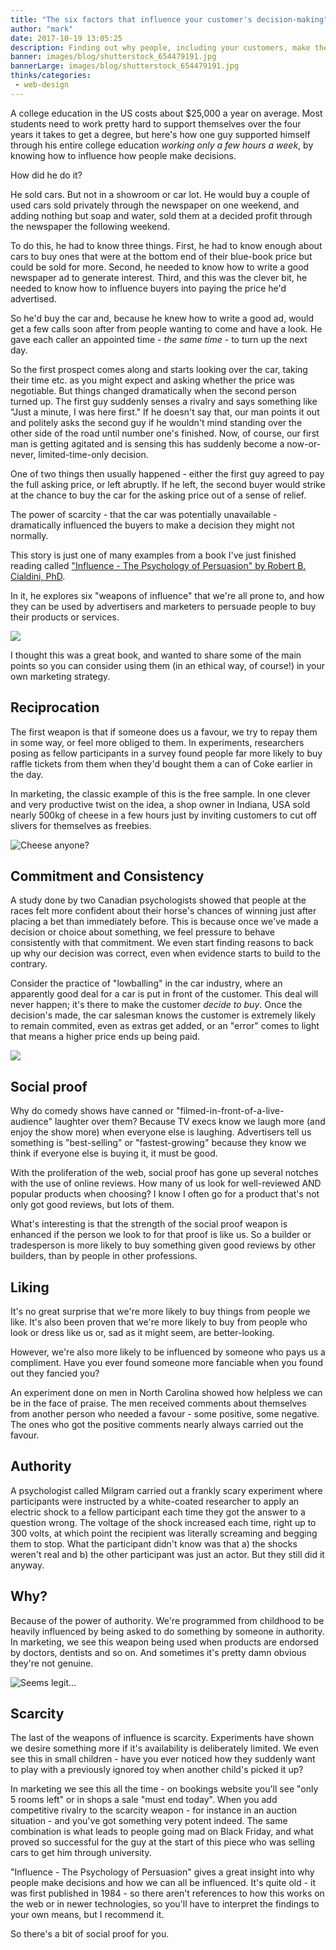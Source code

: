 ```yaml
---
title: "The six factors that influence your customer's decision-making"
author: "mark"
date: 2017-10-19 13:05:25
description: Finding out why people, including your customers, make the decisions they do.
banner: images/blog/shutterstock_654479191.jpg
bannerLarge: images/blog/shutterstock_654479191.jpg
thinks/categories: 
 - web-design
---
```


A college education in the US costs about $25,000 a year on average. Most students need to work pretty hard to support themselves over the four years it takes to get a degree, but here's how one guy supported himself through his entire college education *working only a few hours a week*, by knowing how to influence how people make decisions.

How did he do it?

He sold cars. But not in a showroom or car lot. He would buy a couple of used cars sold privately through the newspaper on one weekend, and adding nothing but soap and water, sold them at a decided profit through the newspaper the following weekend.

To do this, he had to know three things. First, he had to know enough about cars to buy ones that were at the bottom end of their blue-book price but could be sold for more. Second, he needed to know how to write a good newspaper ad to generate interest. Third, and this was the clever bit, he needed to know how to influence buyers into paying the price he'd advertised.

So he'd buy the car and, because he knew how to write a good ad, would get a few calls soon after from people wanting to come and have a look. He gave each caller an appointed time - *the same time* - to turn up the next day.

So the first prospect comes along and starts looking over the car, taking their time etc. as you might expect and asking whether the price was negotiable. But things changed dramatically when the second person turned up. The first guy suddenly senses a rivalry and says something like "Just a minute, I was here first." If he doesn't say that, our man points it out and politely asks the second guy if he wouldn't mind standing over the other side of the road until number one's finished. Now, of course, our first man is getting agitated and is sensing this has suddenly become a now-or-never, limited-time-only decision.

One of two things then usually happened - either the first guy agreed to pay the full asking price, or left abruptly. If he left, the second buyer would strike at the chance to buy the car for the asking price out of a sense of relief.

The power of scarcity - that the car was potentially unavailable - dramatically influenced the buyers to make a decision they might not normally.

This story is just one of many examples from a book I've just finished reading called ["Influence - The Psychology of Persuasion" by Robert B. Cialdini, PhD](https://www.amazon.co.uk/Influence-Psychology-Robert-PhD-Cialdini/dp/006124189X).

In it, he explores six "weapons of influence" that we're all prone to, and how they can be used by advertisers and marketers to persuade people to buy their products or services.

![](images/blog/IMG-0173-1024x768.jpg)

I thought this was a great book, and wanted to share some of the main points so you can consider using them (in an ethical way, of course!) in your own marketing strategy.

## Reciprocation

The first weapon is that if someone does us a favour, we try to repay them in some way, or feel more obliged to them. In experiments, researchers posing as fellow participants in a survey found people far more likely to buy raffle tickets from them when they'd bought them a can of Coke earlier in the day.

In marketing, the classic example of this is the free sample. In one clever and very productive twist on the idea, a shop owner in Indiana, USA sold nearly 500kg of cheese in a few hours just by inviting customers to cut off slivers for themselves as freebies.

![](images/blog/shutterstock_437597119.jpg "Cheese anyone?")

## Commitment and Consistency

A study done by two Canadian psychologists showed that people at the races felt more confident about their horse's chances of winning just after placing a bet than immediately before. This is because once we've made a decision or choice about something, we feel pressure to behave consistently with that commitment. We even start finding reasons to back up why our decision was correct, even when evidence starts to build to the contrary.

Consider the practice of "lowballing" in the car industry, where an apparently good deal for a car is put in front of the customer. This deal will never happen; it's there to make the customer *decide to buy*. Once the decision's made, the car salesman knows the customer is extremely likely to remain commited, even as extras get added, or an "error" comes to light that means a higher price ends up being paid.

![](images/blog/shutterstock_432044770.jpg)

## Social proof

Why do comedy shows have canned or "filmed-in-front-of-a-live-audience" laughter over them? Because TV execs know we laugh more (and enjoy the show more) when everyone else is laughing. Advertisers tell us something is "best-selling" or "fastest-growing" because they know we think if everyone else is buying it, it must be good.

With the proliferation of the web, social proof has gone up several notches with the use of online reviews. How many of us look for well-reviewed AND popular products when choosing? I know I often go for a product that's not only got good reviews, but lots of them.

What's interesting is that the strength of the social proof weapon is enhanced if the person we look to for that proof is like us. So a builder or tradesperson is more likely to buy something given good reviews by other builders, than by people in other professions.

## Liking

It's no great surprise that we're more likely to buy things from people we like. It's also been proven that we're more likely to buy from people who look or dress like us or, sad as it might seem, are better-looking.

However, we're also more likely to be influenced by someone who pays us a compliment. Have you ever found someone more fanciable when you found out they fancied you?

An experiment done on men in North Carolina showed how helpless we can be in the face of praise. The men received comments about themselves from another person who needed a favour - some positive, some negative. The ones who got the positive comments nearly always carried out the favour.

## Authority

A psychologist called Milgram carried out a frankly scary experiment where participants were instructed by a white-coated researcher to apply an electric shock to a fellow participant each time they got the answer to a question wrong. The voltage of the shock increased each time, right up to 300 volts, at which point the recipient was literally screaming and begging them to stop. What the participant didn't know was that a) the shocks weren't real and b) the other participant was just an actor. But they still did it anyway.

## Why?

Because of the power of authority. We're programmed from childhood to be heavily influenced by being asked to do something by someone in authority. In marketing, we see this weapon being used when products are endorsed by doctors, dentists and so on. And sometimes it's pretty damn obvious they're not genuine.

![](images/blog/shutterstock_245557894.jpg "Seems legit...")

## Scarcity

The last of the weapons of influence is scarcity. Experiments have shown we desire something more if it's availability is deliberately limited. We even see this in small children - have you ever noticed how they suddenly want to play with a previously ignored toy when another child's picked it up?

In marketing we see this all the time - on bookings website you'll see "only 5 rooms left" or in shops a sale "must end today". When you add competitive rivalry to the scarcity weapon - for instance in an auction situation - and you've got something very potent indeed. The same combination is what leads to people going mad on Black Friday, and what proved so successful for the guy at the start of this piece who was selling cars to get him through university.

"Influence - The Psychology of Persuasion" gives a great insight into why people make decisions and how we can all be influenced. It's quite old - it was first published in 1984 - so there aren't references to how this works on the web or in newer technologies, so you'll have to interpret the findings to your own means, but I recommend it.

So there's a bit of social proof for you.


